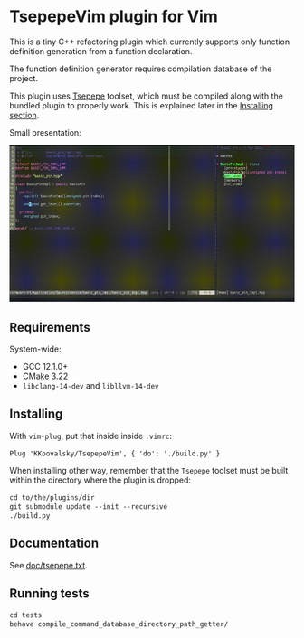 # TsepepeVim plugin for Vim

This is a tiny C++ refactoring plugin which currently supports only function definition generation from a function 
declaration.

The function definition generator requires compilation database of the project.

This plugin uses [Tsepepe](https://github.com/KKoovalsky/Tsepepe) toolset, which must be compiled along with the
bundled plugin to properly work. This is explained later in the [Installing section](#installing).

Small presentation:

![Tsepepe Function definition generator presentation](./doc/assets/tsepepe_gen_def_presentation.gif)

## Requirements

System-wide:

* GCC 12.1.0+
* CMake 3.22
* `libclang-14-dev` and `libllvm-14-dev`

## Installing

With `vim-plug`, put that inside inside `.vimrc`:

```
Plug 'KKoovalsky/TsepepeVim', { 'do': './build.py' }
```

When installing other way, remember that the `Tsepepe` toolset must be built within the directory where the 
plugin is dropped:

```
cd to/the/plugins/dir
git submodule update --init --recursive
./build.py
```

## Documentation

See [doc/tsepepe.txt](doc/tsepepe.txt).

## Running tests

```
cd tests
behave compile_command_database_directory_path_getter/
```
